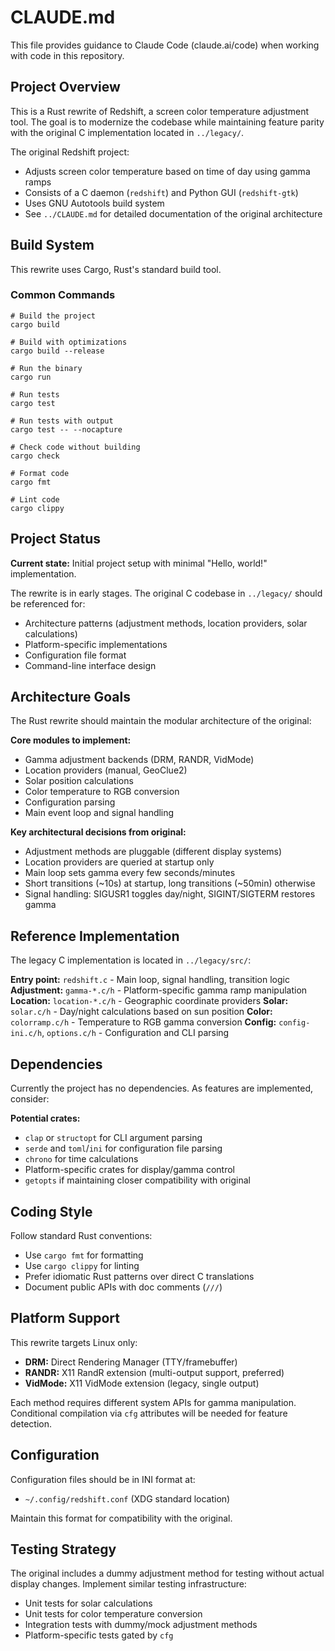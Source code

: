 # CLAUDE.md

This file provides guidance to Claude Code (claude.ai/code) when working with code in this repository.

## Project Overview

This is a Rust rewrite of Redshift, a screen color temperature adjustment tool. The goal is to modernize the codebase while maintaining feature parity with the original C implementation located in `../legacy/`.

The original Redshift project:
- Adjusts screen color temperature based on time of day using gamma ramps
- Consists of a C daemon (`redshift`) and Python GUI (`redshift-gtk`)
- Uses GNU Autotools build system
- See `../CLAUDE.md` for detailed documentation of the original architecture

## Build System

This rewrite uses Cargo, Rust's standard build tool.

### Common Commands

```shell
# Build the project
cargo build

# Build with optimizations
cargo build --release

# Run the binary
cargo run

# Run tests
cargo test

# Run tests with output
cargo test -- --nocapture

# Check code without building
cargo check

# Format code
cargo fmt

# Lint code
cargo clippy
```

## Project Status

**Current state:** Initial project setup with minimal "Hello, world!" implementation.

The rewrite is in early stages. The original C codebase in `../legacy/` should be referenced for:
- Architecture patterns (adjustment methods, location providers, solar calculations)
- Platform-specific implementations
- Configuration file format
- Command-line interface design

## Architecture Goals

The Rust rewrite should maintain the modular architecture of the original:

**Core modules to implement:**
- Gamma adjustment backends (DRM, RANDR, VidMode)
- Location providers (manual, GeoClue2)
- Solar position calculations
- Color temperature to RGB conversion
- Configuration parsing
- Main event loop and signal handling

**Key architectural decisions from original:**
- Adjustment methods are pluggable (different display systems)
- Location providers are queried at startup only
- Main loop sets gamma every few seconds/minutes
- Short transitions (~10s) at startup, long transitions (~50min) otherwise
- Signal handling: SIGUSR1 toggles day/night, SIGINT/SIGTERM restores gamma

## Reference Implementation

The legacy C implementation is located in `../legacy/src/`:

**Entry point:** `redshift.c` - Main loop, signal handling, transition logic
**Adjustment:** `gamma-*.c/h` - Platform-specific gamma ramp manipulation
**Location:** `location-*.c/h` - Geographic coordinate providers
**Solar:** `solar.c/h` - Day/night calculations based on sun position
**Color:** `colorramp.c/h` - Temperature to RGB gamma conversion
**Config:** `config-ini.c/h`, `options.c/h` - Configuration and CLI parsing

## Dependencies

Currently the project has no dependencies. As features are implemented, consider:

**Potential crates:**
- `clap` or `structopt` for CLI argument parsing
- `serde` and `toml`/`ini` for configuration file parsing
- `chrono` for time calculations
- Platform-specific crates for display/gamma control
- `getopts` if maintaining closer compatibility with original

## Coding Style

Follow standard Rust conventions:
- Use `cargo fmt` for formatting
- Use `cargo clippy` for linting
- Prefer idiomatic Rust patterns over direct C translations
- Document public APIs with doc comments (`///`)

## Platform Support

This rewrite targets Linux only:
- **DRM:** Direct Rendering Manager (TTY/framebuffer)
- **RANDR:** X11 RandR extension (multi-output support, preferred)
- **VidMode:** X11 VidMode extension (legacy, single output)

Each method requires different system APIs for gamma manipulation. Conditional compilation via `cfg` attributes will be needed for feature detection.

## Configuration

Configuration files should be in INI format at:
- `~/.config/redshift.conf` (XDG standard location)

Maintain this format for compatibility with the original.

## Testing Strategy

The original includes a dummy adjustment method for testing without actual display changes. Implement similar testing infrastructure:
- Unit tests for solar calculations
- Unit tests for color temperature conversion
- Integration tests with dummy/mock adjustment methods
- Platform-specific tests gated by `cfg`
